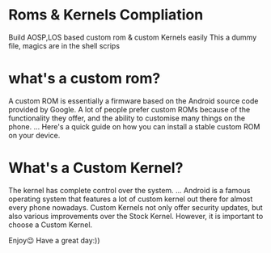 # Roms & Kernels Compliation
Build AOSP,LOS based custom rom &  custom Kernels easily
This a dummy file, magics are in the shell scrips
# what's a custom rom?
A custom ROM is essentially a firmware based on the Android source code provided by Google. A lot of people prefer custom ROMs because of the functionality they offer, and the ability to customise many things on the phone. ... Here's a quick guide on how you can install a stable custom ROM on your device.
# What's a Custom Kernel?
The kernel has complete control over the system. ... Android is a famous operating system that features a lot of custom kernel out there for almost every phone nowadays. Custom Kernels not only offer security updates, but also various improvements over the Stock Kernel. However, it is important to choose a Custom Kernel.

Enjoy😉
Have a great day:))
